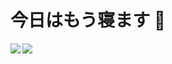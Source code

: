 # 今日はもう寝ます 👋
<a href="https://github.com/Prgckwb/github-readme-stats">
  <img align="left" src="https://github-readme-stats.vercel.app/api?username=Prgckwb&theme=vue&show_icons=true&count_private=true" />
</a>
<a href="https://github.com/Prgckwb/github-readme-stats">
  <img align="left" src="https://github-readme-stats.vercel.app/api/top-langs/?username=Prgckwb&theme=vue&show_icons=true&count_private=true" />
</a>
